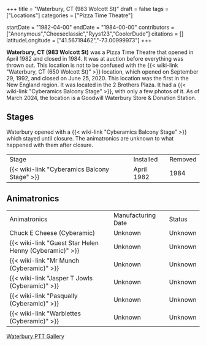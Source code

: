 +++
title = "Waterbury, CT (983 Wolcott St)"
draft = false
tags = ["Locations"]
categories = ["Pizza Time Theatre"]


startDate = "1982-04-00"
endDate = "1984-00-00"
contributors = ["Anonymous","Cheeseclassic","Ryys123","CoolerDude"]
citations = []
latitudeLongitude = ["41.56719462","-73.00999973"]
+++

**Waterbury, CT (983 Wolcott St)** was a Pizza Time Theatre that opened in April 1982 and closed in 1984. It was at auction before everything was thrown out. This location is not to be confused with the {{< wiki-link "Waterbury, CT (650 Wolcott St)" >}} location, which opened on September 29, 1992, and closed on June 25, 2020. This location was the first in the New England region. It was located in the 2 Brothers Plaza. It had a {{< wiki-link "Cyberamics Balcony Stage" >}}, with only a few photos of it. As of March 2024, the location is a Goodwill Waterbury Store &amp; Donation Station.

## Stages

Waterbury opened with a {{< wiki-link "Cyberamics Balcony Stage" >}} which stayed until closure. The animatronics are unknown to what happened with them after closure.

|                                                    |            |         |
|----------------------------------------------------|------------|---------|
| Stage                                              | Installed  | Removed |
| {{< wiki-link "Cyberamics Balcony Stage" >}} | April 1982 | 1984    |

## Animatronics

|                                                              |                    |         |
|--------------------------------------------------------------|--------------------|---------|
| Animatronics                                                 | Manufacturing Date | Status  |
| Chuck E Cheese (Cyberamic)                                   | Unknown            | Unknown |
| {{< wiki-link "Guest Star Helen Henny (Cyberamic)" >}} | Unknown            | Unknown |
| {{< wiki-link "Mr Munch (Cyberamic)" >}}               | Unknown            | Unknown |
| {{< wiki-link "Jasper T Jowls (Cyberamic)" >}}         | Unknown            | Unknown |
| {{< wiki-link "Pasqually (Cyberamic)" >}}              | Unknown            | Unknown |
| {{< wiki-link "Warblettes (Cyberamic)" >}}             | Unknown            | Unknown |

[Waterbury PTT Gallery](https://www.showbizpizza.com/photos/ptt/ct_waterbury/index.html)